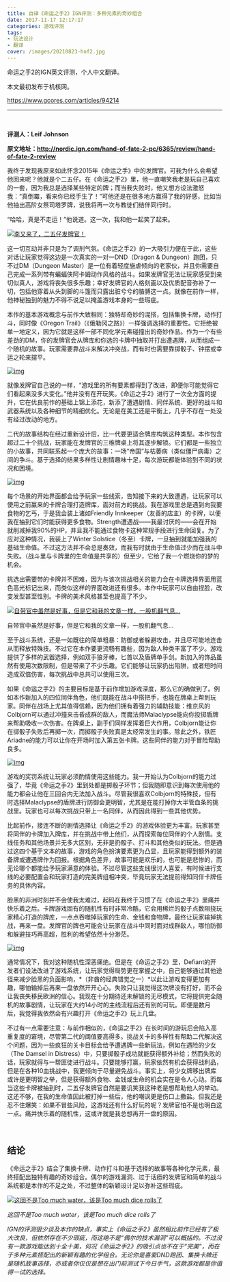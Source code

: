```yaml
---
title: 自译《命运之手2》IGN评测：多种元素的奇妙组合
date: 2017-11-17 12:17:17
categories: 游戏评测
tags:
- 玩法设计
- 翻译
cover: /images/20210823-hof2.jpg
---
```


命运之手2的IGN英文评测，个人中文翻译。

<!--more-->



本文最初发布于机核网。

https://www.gcores.com/articles/94214

___

  <br/>

**评测人：Leif Johnson**

**原文地址：http://nordic.ign.com/hand-of-fate-2-pc/6365/review/hand-of-fate-2-review**

我终于发现我原来如此怀念2015年《命运之手》中的发牌官。可我为什么会希望他回来呢？他就是个二五仔。在《命运之手2》里，他一直嘲笑我老是玩自己喜欢的一套，因为我总是选择某些特定的牌；而当我失败时，他又想方设法激怒我：“真倒霉，看来你已经手生了！”可他还是在很多地方赢得了我的好感，比如当他抽出高阶女祭司塔罗牌，说我将再一次与教徒们结伴同行时。

“哈哈，真是不走运！”他说道。这一次，我和他一起笑了起来。

[![李又来了，二五仔发牌官！](https://image.gcores.com/25ca297a-5608-42a5-a02c-d3f42b93d167.jpg?x-oss-process=image/resize,limit_1,m_lfit,w_1050,h_3000/quality,q_90/watermark,image_d2F0ZXJtYXJrLnBuZw,g_se,x_10,y_10)](https://image.gcores.com/25ca297a-5608-42a5-a02c-d3f42b93d167.jpg?x-oss-process=image/quality,q_90/watermark,image_d2F0ZXJtYXJrLnBuZw,g_se,x_10,y_10)

这一切互动并非只是为了调剂气氛。《命运之手2》的一大吸引力便在于此，这些对话让玩家觉得这边是一次真实的一对一DND（Dragon & Dungeon）跑团，只不过DM（Dungeon Master）是一位有着轻度施虐倾向的老家伙，并且你需要自己完成一系列带有蝙蝠侠阿卡姆动作风格的战斗。如果发牌官无法让玩家感受到亲切似真人，游戏将丧失很多乐趣；幸好发牌官的人格刻画以及优质配音弥补了一切，包括他穿着从头到脚的斗篷而只露出脏兮兮的胳膊这一点。就像在前作一样，他神秘独到的魅力不得不说足以掩盖游戏本身的一些瑕疵。

本作的基本游戏概念与前作大致相同：独特却奇妙的混搭，包括集换卡牌，动作打斗，同时像《Oregon Trail》（《俄勒冈之路》）一样强调选择的重要性。它拒绝被单一地定义，因为它就是这样一部不同化学元素碰撞出的奇妙作品。作为一个有些差劲的DM，你的发牌官会从牌库和你选的卡牌中抽取并打出遭遇牌，从而组成一个随机的故事。玩家需要靠战斗来解决冲突战，而有时也需要靠掷骰子、钟摆或幸运之轮来摆平。

[![img](https://image.gcores.com/eb76c97c-50d9-41cb-9ce0-dbe62f2436e1.jpg?x-oss-process=image/resize,limit_1,m_lfit,w_1050,h_3000/quality,q_90/watermark,image_d2F0ZXJtYXJrLnBuZw,g_se,x_10,y_10)](https://image.gcores.com/eb76c97c-50d9-41cb-9ce0-dbe62f2436e1.jpg?x-oss-process=image/quality,q_90/watermark,image_d2F0ZXJtYXJrLnBuZw,g_se,x_10,y_10)

就像发牌官自己说的一样，“游戏里的所有要素都得到了改进，即便你可能觉得它们看起来没多大变化。”他并没有在开玩笑。《命运之手2》进行了一次全方面的提升，它在优良前作的基础上锦上添花，新添了遭遇剧情、同伴系统、更好的战斗和武器系统以及各种细节的精细优化。无论是在美工还是平衡上，几乎不存在一处没有经过改动的地方。

二代的故事结构在经过重新设计后，比一代要更适合牌库构筑这种类型。本作包含超过二十个挑战，玩家能在发牌官的三维牌桌上将其逐步解锁。它们都是一些独立的小故事，共同联系起一个庞大的故事：一场“帝国”与枯萎病（类似僵尸病毒）之间的争斗。基于选择的结果多样性让剧情趣味十足，每次游玩都能体验到不同的状况和困境。

[![img](https://image.gcores.com/3a567416-c3fe-4462-b5cd-9a44e90244bb.jpg?x-oss-process=image/resize,limit_1,m_lfit,w_1050,h_3000/quality,q_90/watermark,image_d2F0ZXJtYXJrLnBuZw,g_se,x_10,y_10)](https://image.gcores.com/3a567416-c3fe-4462-b5cd-9a44e90244bb.jpg?x-oss-process=image/quality,q_90/watermark,image_d2F0ZXJtYXJrLnBuZw,g_se,x_10,y_10)

每个场景的开始界面都会给予玩家一些线索，告知接下来的大致遭遇，让玩家可以使用之前赢来的卡牌合理打造牌库，面对前方的挑战。我在游戏里总是遇到向我要食物的乞丐，于是我会装上诸如Friendly Innkeeper（友善的店主）的卡牌，以便我在抽到它们时能获得更多食物。Strength遭遇战——我最讨厌的——会在开始就削减掉我90%的HP，并且我不能通过食物卡这种常规手段进行生命回复。为了应对这种情况，我装上了Winter Solstice（冬至）卡牌，一旦抽到就能加强我的基础生命值。不过这方法并不会总是奏效，而我有时就由于生命值过少而在战斗中失败。（战斗里与卡牌里的生命值是共享的）但至少，它给了我一个燃烧你的梦的机会。

挑选出需要带的卡牌并不困难，因为与该次挑战相关的能力会在卡牌选择界面用蓝色高光标记出来，而类似这样的界面改进还有很多。本作中玩家可以自由捏脸，改变发型甚至性别。卡牌的美术风格甚至也提高了不少。

[![自带官中虽然是好事，但是它和我的文章一样，一股机翻气息...](https://image.gcores.com/7b76616a-bf93-4542-b2f0-095de98ae2c6.jpg?x-oss-process=image/resize,limit_1,m_lfit,w_1050,h_3000/quality,q_90/watermark,image_d2F0ZXJtYXJrLnBuZw,g_se,x_10,y_10)](https://image.gcores.com/7b76616a-bf93-4542-b2f0-095de98ae2c6.jpg?x-oss-process=image/quality,q_90/watermark,image_d2F0ZXJtYXJrLnBuZw,g_se,x_10,y_10)

自带官中虽然是好事，但是它和我的文章一样，一股机翻气息...

至于战斗系统，还是一如既往的简单粗暴：防御或者躲避攻击，并且尽可能地连击从而释放特殊技。不过它在本作要更流畅有趣些，因为敌人种类丰富了不少。游戏提供了多样的武器选择，例如双手狼牙棒，匕首以及盾牌单手剑。新加入的饰品虽然有使用次数限制，但是带来了不少乐趣。它们能够让玩家扔出陷阱，或者短时间造成双倍伤害，每次挑战中总共可以使用三次。

如果《命运之手2》的主要目标是基于前作增加游戏深度，那么它的确做到了。例如本作新加入的四位同伴角色，他们既能在战斗中搭把手，也能在牌桌上帮到玩家。同伴在战场上尤其值得信赖，因为他们拥有着强力的辅助技能：维京风的Colbjorn可以通过冲撞来击昏成群的敌人，而魔法师Malaclypse能向你投掷盾牌来帮助吸收一次伤害。在牌桌上，副手们同样发挥着巨大作用，Colbjorn能让你在掷骰子失败后再掷一次，而掷骰子失败真是太经常发生的事。除此之外，铁匠Ariadne的能力可以让你在开场时加入第五张卡牌。这些同伴的能力对于冒险帮助良多。

[![img](https://image.gcores.com/cdc32bcb-93b7-4b56-8ef0-459baa4ff439.jpg?x-oss-process=image/resize,limit_1,m_lfit,w_1050,h_3000/quality,q_90/watermark,image_d2F0ZXJtYXJrLnBuZw,g_se,x_10,y_10)](https://image.gcores.com/cdc32bcb-93b7-4b56-8ef0-459baa4ff439.jpg?x-oss-process=image/quality,q_90/watermark,image_d2F0ZXJtYXJrLnBuZw,g_se,x_10,y_10)

游戏的奖罚系统让玩家必须酌情使用这些能力。我一开始认为Colbjorn的能力过强了，毕竟《命运之手2》里到处都是掷骰子环节；但我随即意识到每次使用他的能力都会让他在三回合内无法加入战斗。尽管我很喜欢Colbjorn的特殊技，但有时选择Malaclypse的盾牌进行防御会更明智，尤其是在能打掉你大半管血条的挑战里。玩家也可以每次挑战只带上一名同伴，从而因此得到一些其他优势。

比起前作，接连不断的剧情选择让《命运之手2》的游戏体验更为丰富。玩家甚至将同伴的卡牌加入牌库，并在挑战中带上他们，从而探索每位同伴的个人剧情。支线任务和其他场景并无多大区别，无非是扔骰子、打斗和其他类似的玩法。但是通过这四个基于文本的故事，游戏的角色扮演要素更为凸显，且玩家能得到额外的装备牌或遭遇牌作为回报。根据角色差异，故事可能是欢乐的，也可能是悲惨的，而无论哪个都能给予玩家满意的体验。不过尽管这些支线很讨人喜爱，有时候进行支线的必要配置会和玩家打造的完美牌组相冲突，毕竟玩家无法提前得知同伴卡牌任务的具体内容。

脸黑的非洲时刻并不会使我太难过，起码在我终于习惯了在《命运之手2》里痛并快乐着之后。卡牌游戏固有的随机性有时非常冷酷，它会用稀烂的骰子点数阻挠玩家精心打造的牌库，一点点吞噬掉玩家的生命、金钱和食物牌，最终让玩家输掉挑战，再来一盘。发牌官的牌也可能会让玩家在战斗中同时面对成群敌人，哪怕防御和躲避技巧再高超，胜利的希望依然十分渺茫。

[![img](https://image.gcores.com/c169252d-8674-4470-8f66-962eb7500ae0.jpg?x-oss-process=image/resize,limit_1,m_lfit,w_1050,h_3000/quality,q_90/watermark,image_d2F0ZXJtYXJrLnBuZw,g_se,x_10,y_10)](https://image.gcores.com/c169252d-8674-4470-8f66-962eb7500ae0.jpg?x-oss-process=image/quality,q_90/watermark,image_d2F0ZXJtYXJrLnBuZw,g_se,x_10,y_10)

通常情况下，我对这种随机性深恶痛绝。但是在《命运之手2》里，Defiant的开发者们设法改进了游戏系统，让玩家觉得局势更在掌握之中，自己能够通过其他途径来减少脸黑的负面影响，*（非酋的经典错觉之一）*以此让游戏变得更加有趣，哪怕输掉后再来一盘依然开开心心。失败只让我觉得这次牌没有打好，而不会让我丧失移民欧洲的信心。我现在十分期待还未解锁的无尽模式，它将提供完全随机的故事剧情，让玩家在大约14小时的主线流程后还有别的可玩。即便是数月后，我觉得我依然会有兴趣打开《命运之手2》玩上几盘。

不过有一点需要注意：与前作相似的，《命运之手2》在长时间的游玩后会陷入高重复度的窘境，尽管第二代的阈值要高得多。挑战关卡的多样性有帮助二代解决这个问题，因为一些疯狂的关卡目标会给予遭遇牌一些新玩法，例如在遇险的少女（The Damsel in Distress）中，只要掷骰子成功就能获得额外补给；然而失败的话，玩家就得与一帮匪徒进行战斗。只要能够打赢，玩家依然有机会获得战利品，但是在各种10血挑战中，我更倾向于尽量避免战斗。事实上，将少女牌移出牌库或许是更明智之举，但是获得额外食物、金钱或生命的机会实在是令人心动。而每当这些卡牌被抽到时，二五仔发牌官自然是要讥笑我这种老是想帮助他人的举动。这还不够，在我的生命值因此被打掉一些后，他的嘲讽更是伤口上撒盐。但我还是忍不住爆笑：如果不冒些风险，这游戏还有什么好玩的呢？发牌官怕不是也明白这一点。痛并快乐着的随机性，这或许就是我总想再开一盘的原因。

  <br/>

## 结论

《命运之手2》结合了集换卡牌、动作打斗和基于选择的故事等各种化学元素，最终搭配出独特有趣的奇妙组合。偶尔的游戏漏洞、过于话痨的发牌官和简单的战斗系统都是本作的不足之处，不过整体的新颖设计足以弥补这些瑕疵。

[![这回不是Too much water，该是Too much dice rolls了](https://image.gcores.com/1d1ca322-595a-456c-93ae-7d45ec90b5a6.PNG?x-oss-process=image/resize,limit_1,m_lfit,w_1050,h_3000/quality,q_90/watermark,image_d2F0ZXJtYXJrLnBuZw,g_se,x_10,y_10)](https://image.gcores.com/1d1ca322-595a-456c-93ae-7d45ec90b5a6.PNG?x-oss-process=image/quality,q_90/watermark,image_d2F0ZXJtYXJrLnBuZw,g_se,x_10,y_10)

*这回不是Too much water，该是Too much dice rolls了*

*IGN的评测很少谈及本作的缺点，事实上《命运之手2》虽然相比前作已经有了极大改良，但依然存在不少瑕疵，而这绝不是“偶尔的技术漏洞”可以概括的。不过没有一款游戏能达到十全十美，何况《命运之手2》的吸引点也不在于“完美”，而在于多种元素搭配出的新颖有趣的化学组合。无论你是喜爱DND跑团、集换卡牌还是随机故事选择，亦或者你仅仅是想在出门前测试下今日手气，这款游戏都是你值得一试的选择。*

